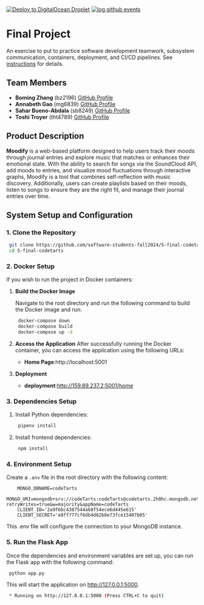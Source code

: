 [![Deploy to DigitalOcean Droplet](https://github.com/software-students-fall2024/5-final-codetarts/actions/workflows/deploy.yml/badge.svg)](https://github.com/software-students-fall2024/5-final-codetarts/actions/workflows/deploy.yml)
[![log github events](https://github.com/software-students-fall2024/5-final-codetarts/actions/workflows/event-logger.yml/badge.svg)](https://github.com/software-students-fall2024/5-final-codetarts/actions/workflows/event-logger.yml)
# Final Project

An exercise to put to practice software development teamwork, subsystem communication, containers, deployment, and CI/CD pipelines. See [instructions](./instructions.md) for details.

## **Team Members**

- **Boming Zhang** (bz2196) [GitHub Profile](https://github.com/BomingZhang-coder)
- **Annabeth Gao** (mg6839) [GitHub Profile](https://github.com/bellinimoon)
- **Sahar Bueno-Abdala** (sb8249) [GitHub Profile](github.com/saharbueno)
- **Toshi Troyer** (tht4789) [GitHub Profile](https://github.com/toshiHTroyer)

## **Product Description**
**Moodify** is a web-based platform designed to help users track their moods through journal entries and explore music that matches or enhances their emotional state. With the ability to search for songs via the SoundCloud API, add moods to entries, and visualize mood fluctuations through interactive graphs, Moodify is a tool that combines self-reflection with music discovery. Additionally, users can create playlists based on their moods, listen to songs to ensure they are the right fit, and manage their journal entries over time.

## **System Setup and Configuration**

### **1. Clone the Repository**

   ```bash
    git clone https://github.com/software-students-fall2024/5-final-codetarts.git
    cd 5-final-codetarts
   ```

### **2. Docker Setup**
If you wish to run the project in Docker containers:
1. **Build the Docker Image**
   
   Navigate to the root directory and run the following command to build the Docker image and run:

    ```bash 
     docker-compose down
     docker-compose build
     docker-compose up -d
    ```

2. **Access the Application**
    After successfully running the Docker container, you can access the application using the following URLs:

    - **Home Page**:http://localhost:5001

3. **Deployment**
    - **deployment**:http://159.89.237.2:5001/home

### **3. Dependencies Setup**
1. Install Python dependencies:

   ```bash 
    pipenv install
   ```

2. Install frontend dependencies:

   ```bash 
    npm install
   ```

### **4. Environment Setup**
Create a `.env` file in the root directory with the following content:
```env
    MONGO_DBNAME=codeTarts
    MONGO_URI=mongodb+srv://codeTarts:codeTarts@codetarts.2h0hc.mongodb.net/?retryWrites=true&w=majority&appName=codeTarts
    CLIENT_ID='2a9f6bc4387544a68f54ece6d445e615'
    CLIENT_SECRET='e8ff777cf6db4d82b8e73fce15407b05'
```
This .env file will configure the connection to your MongoDB instance.

### **5. Run the Flask App**
Once the dependencies and environment variables are set up, you can run the Flask app with the following command:

   ```bash 
    python app.py
   ```

This will start the application on http://127.0.0.1:5000. 

   ```bash 
    * Running on http://127.0.0.1:5000 (Press CTRL+C to quit)
   ```
